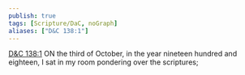 ```yaml
---
publish: true
tags: [Scripture/DaC, noGraph]
aliases: ["D&C 138:1"]
---
```

[D&C 138:1](https://churchofjesuschrist.org/study/scriptures/dc-testament/dc/138?lang=eng&id=p1#p1) ON the third of October, in the year nineteen hundred and eighteen, I sat in my room pondering over the scriptures;
